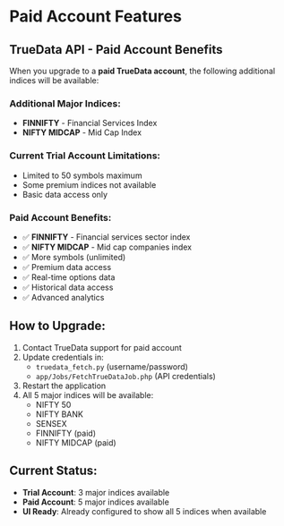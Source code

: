 # Paid Account Features

## TrueData API - Paid Account Benefits

When you upgrade to a **paid TrueData account**, the following additional indices will be available:

### Additional Major Indices:
- **FINNIFTY** - Financial Services Index
- **NIFTY MIDCAP** - Mid Cap Index

### Current Trial Account Limitations:
- Limited to 50 symbols maximum
- Some premium indices not available
- Basic data access only

### Paid Account Benefits:
- ✅ **FINNIFTY** - Financial services sector index
- ✅ **NIFTY MIDCAP** - Mid cap companies index
- ✅ More symbols (unlimited)
- ✅ Premium data access
- ✅ Real-time options data
- ✅ Historical data access
- ✅ Advanced analytics

## How to Upgrade:

1. Contact TrueData support for paid account
2. Update credentials in:
   - `truedata_fetch.py` (username/password)
   - `app/Jobs/FetchTrueDataJob.php` (API credentials)
3. Restart the application
4. All 5 major indices will be available:
   - NIFTY 50
   - NIFTY BANK
   - SENSEX
   - FINNIFTY (paid)
   - NIFTY MIDCAP (paid)

## Current Status:
- **Trial Account**: 3 major indices available
- **Paid Account**: 5 major indices available
- **UI Ready**: Already configured to show all 5 indices when available




